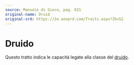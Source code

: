 ```yaml
---
source: Manuale di Gioco, pag. 631
original-name: Druid
original-srd: https://2e.aonprd.com/Traits.aspx?ID=52
---
```


# Druido

Questo tratto indica le capacità legate alla classe del
[druido](/classi/druido).
